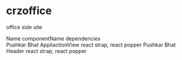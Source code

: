 # crzoffice
office side site

Name                 componentName                    dependencies<br/>
Pushkar Bhat         AppliactionView                 react strap, react popper
Pushkar Bhat         Header                          react strap, react popper
